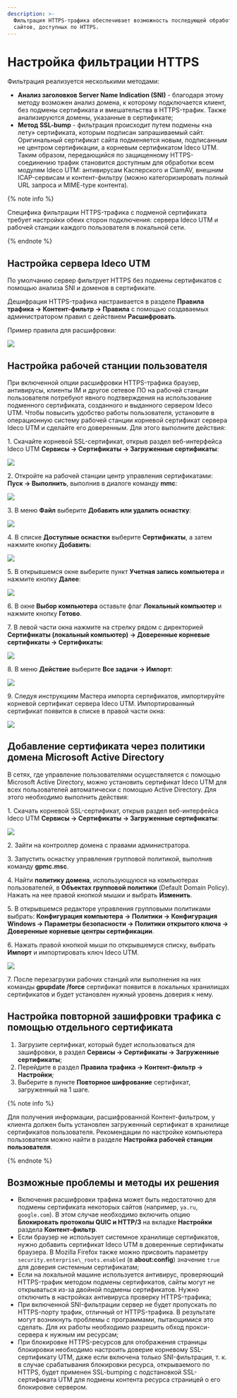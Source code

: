 ```yaml
---
description: >-
  Фильтрация HTTPS-трафика обеспечивает возможность последующей обработки
  сайтов, доступных по HTTPS.
---
```


# Настройка фильтрации HTTPS

Фильтрация реализуется несколькими методами:

* **Анализ заголовков Server Name Indication (SNI)** - благодаря этому методу возможен анализ домена, к которому подключается клиент, без подмены сертификата и вмешательства в HTTPS-трафик. Также анализируются домены, указанные в сертификате;
* **Метод SSL-bump** - фильтрация происходит путем подмены «на лету» сертификата, которым подписан запрашиваемый сайт. Оригинальный сертификат сайта подменяется новым, подписанным не центром сертификации, а корневым сертификатом Ideco UTM. Таким образом, передающийся по защищенному HTTPS-соединению трафик становится доступным для обработки всем модулям Ideco UTM: антивирусам Касперского и ClamAV, внешним ICAP-сервисам и контент-фильтру (можно категоризировать полный URL запроса и MIME-type контента).

{% note info %}

Специфика фильтрации HTTPS-трафика с подменой сертификата требует настройки обеих сторон подключения: сервера Ideco UTM и рабочей станции каждого пользователя в локальной сети.

{% endnote %}

## Настройка сервера Ideco UTM

По умолчанию сервер фильтрует HTTPS без подмены сертификатов с помощью анализа SNI и доменов в сертификате.

Дешифрация HTTPS-трафика настраивается в разделе **Правила трафика -> Контент-фильтр -> Правила** с помощью создаваемых администратором правил с действием **Расшифровать**.

Пример правила для расшифровки:

![](../../../../_images/filtering-https-traffic1.png)

## Настройка рабочей станции пользователя

При включенной опции расшифровки HTTPS-трафика браузер, антивирусы, клиенты IM и другое сетевое ПО на рабочей станции пользователя потребуют явного подтверждения на использование подменного сертификата, созданного и выданного сервером Ideco UTM. Чтобы повысить удобство работы пользователя, установите в операционную систему рабочей станции корневой сертификат сервера Ideco UTM и сделайте его доверенным. Для этого выполните действия:

1\. Скачайте корневой SSL-сертификат, открыв раздел веб-интерфейса Ideco UTM **Сервисы -> Сертификаты -> Загруженные сертификаты**:

![](../../../../_images/filtering-https-traffic2.png)

2\. Откройте на рабочей станции центр управления сертификатами: **Пуск -> Выполнить**, выполнив в диалоге команду **mmc**:

![](../../../../_images/filtering-https-traffic3.png)

3\. В меню **Файл** выберите **Добавить или удалить оснастку**:

![](../../../../_images/filtering-https-traffic.gif)

4\. В списке **Доступные оснастки** выберите **Сертификаты**, а затем нажмите кнопку **Добавить**:

![](../../../../_images/filtering-https-traffic4.png)

5\. В открывшемся окне выберите пункт **Учетная запись компьютера** и нажмите кнопку **Далее**:

![](../../../../_images/filtering-https-traffic5.png)

6\. В окне **Выбор компьютера** оставьте флаг **Локальный компьютер** и нажмите кнопку **Готово**.

7\. В левой части окна нажмите на стрелку рядом с директорией **Сертификаты (локальный компьютер) -> Доверенные корневые сертификаты -> Сертификаты**:

![](../../../../_images/filtering-https-traffic6.png)

8\. В меню **Действие** выберите **Все задачи -> Импорт**:

![](../../../../_images/filtering-https-traffic1.gif)

9\. Следуя инструкциям Мастера импорта сертификатов, импортируйте корневой сертификат сервера Ideco UTM. Импортированный сертификат появится в списке в правой части окна:

![](../../../../_images/filtering-https-traffic7.png)

## Добавление сертификата через политики домена Microsoft Active Directory

В сетях, где управление пользователями осуществляется с помощью Microsoft Active Directory, можно установить сертификат Ideco UTM для всех пользователей автоматически с помощью Active Directory. Для этого необходимо выполнить действия:

1\. Скачать корневой SSL-сертификат, открыв раздел веб-интерфейса Ideco UTM **Сервисы -> Сертификаты -> Загруженные сертификаты**:

![](../../../../_images/filtering-https-traffic2.png)

2\. Зайти на контроллер домена с правами администратора.

3\. Запустить оснастку управления групповой политикой, выполнив команду **gpmc.msc**.

4\. Найти **политику домена**, использующуюся на компьютерах пользователей, в **Объектах групповой политики** (Default Domain Policy). Нажать на нее правой кнопкой мышки и выбрать **Изменить**.

5\. В открывшемся редакторе управления групповыми политиками выбрать: **Конфигурация компьютера -> Политики -> Конфигурация Windows -> Параметры безопасности -> Политики открытого ключа -> Доверенные корневые центры сертификации**.

6\. Нажать правой кнопкой мыши по открывшемуся списку, выбрать **Импорт** и импортировать ключ Ideco UTM.

![](../../../../_images/filtering-https-traffic8.png)

7\.  После перезагрузки рабочих станций или выполнения на них команды **gpupdate /force** сертификат появится в локальных хранилищах сертификатов и будет установлен нужный уровень доверия к нему.

## Настройка повторной зашифровки трафика c помощью отдельного сертификата

1. Загрузите сертификат, который будет использоваться для зашифровки, в раздел **Сервисы -> Сертификаты -> Загруженные сертификаты**;
2. Перейдите в раздел **Правила трафика -> Контент-фильтр -> Настройки**;
3. Выберите в пункте **Повторное шифрование** сертификат, загруженный на 1 шаге.

{% note info %}

Для получения информации, расшифрованной Контент-фильтром, у клиента должен быть установлен загруженный сертификат в хранилище сертификатов пользователя. Рекомендации по настройке компьютера пользователя можно найти в разделе **Настройка рабочей станции пользователя**.

{% endnote %}

## Возможные проблемы и методы их решения

* Включения расшифровки трафика может быть недостаточно для подмены сертификата некоторых сайтов (например, `ya.ru`, `google.com`). В этом случае необходимо включить опцию **Блокировать протоколы QUIC и HTTP/3** на вкладке **Настройки** раздела **Контент-фильтр**. 
* Если браузер не использует системное хранилище сертификатов, нужно добавить сертификат Ideco UTM в доверенные сертификаты браузера. В Mozilla Firefox также можно присвоить параметру `security.enterprise\_roots.enabled` (в **about:config**) значение `true` для доверия системным сертификатам;
* Если на локальной машине используется антивирус, проверяющий HTTPS-трафик методом подмены сертификатов, сайты могут не открываться из-за двойной подмены сертификатов. Нужно отключить в настройках антивируса проверку HTTPS-трафика;
* При включенной SNI-фильтрации сервер не будет пропускать по HTTPS-порту трафик, отличный от HTTPS-трафика. В результате могут возникнуть проблемы с программами, пытающимися это сделать. Для их работы необходимо разрешить обход прокси-сервера к нужным им ресурсам;
* При блокировке HTTPS-ресурсов для отображения страницы блокировки необходимо настроить доверие корневому SSL-сертификату UTM, даже если включена только SNI-фильтрация, т. к. в случае срабатывания блокировки ресурса, открываемого по HTTPS, будет применен SSL-bumping с подстановкой SSL-сертификата UTM для подмены контента ресурса страницей о его блокировке сервером.

